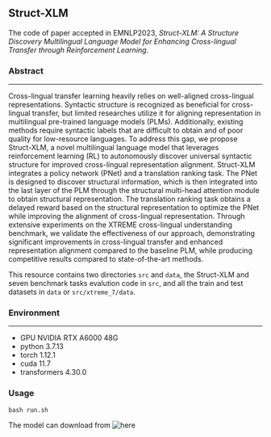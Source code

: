 Struct-XLM
---
The code of paper accepted in EMNLP2023, _Struct-XLM: A Structure Discovery Multilingual Language Model for Enhancing Cross-lingual Transfer through Reinforcement Learning_.

### Abstract

---
Cross-lingual transfer learning heavily relies on well-aligned cross-lingual representations. Syntactic structure is recognized as beneficial for cross-lingual transfer, but limited researches utilize it for aligning representation in multilingual pre-trained language models (PLMs). Additionally, existing methods require syntactic labels that are difficult to obtain and of poor quality for low-resource languages. To address this gap, we propose Struct-XLM, a novel multilingual language model that leverages reinforcement learning (RL) to autonomously discover universal syntactic structure for improved cross-lingual representation alignment. Struct-XLM integrates a policy network (PNet) and a translation ranking task. The PNet is designed to discover structural information, which is then integrated into the last layer of the PLM through the structural multi-head attention module to obtain structural representation. The translation ranking task obtains a delayed reward based on the structural representation to optimize the PNet while improving the alignment of cross-lingual representation. Through extensive experiments on the XTREME cross-lingual understanding benchmark, we validate the effectiveness of our approach, demonstrating significant improvements in cross-lingual transfer and enhanced representation alignment compared to the baseline PLM, while producing competitive results compared to state-of-the-art methods.

This resource contains two directories ```src``` and ```data```, the Struct-XLM and seven benchmark tasks evalution code in ```src```, and all the train and test datasets in ```data``` or ```src/xtreme_7/data```.


### Environment

---
- GPU       NVIDIA RTX A6000  48G
- python    3.7.13
- torch     1.12.1
- cuda      11.7
- transformers 4.30.0

### Usage

```
bash run.sh
```
The model can download from ![here](https://drive.google.com/drive/folders/1SUp03mcESf9ONurWKOjNyzgQ2fwcVt2c?usp=sharing)
